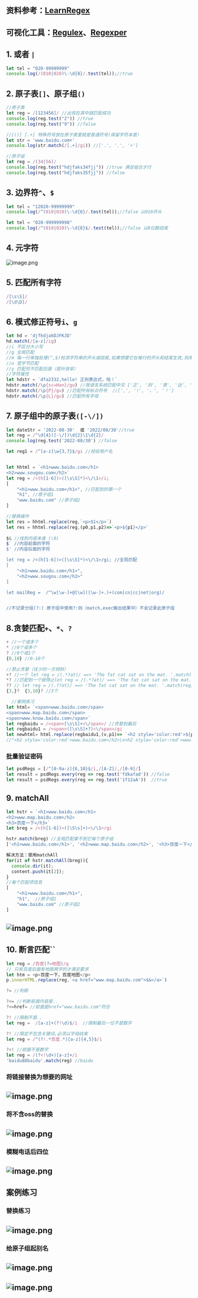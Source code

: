## 资料参考：[LearnRegex](https://github.com/ziishaned/learn-regex/blob/master/translations/README-cn.md)
## 可视化工具：[Regulex](https://jex.im/regulex/#!flags=&re=)、[Regexper](https://regexper.com/)
## 1. 或者 `|`
```javascript
let tel = "020-99999999"
console.log(/(010|020)\-\d{8}/.test(tel));//true
```

## 2. 原子表`[]`、原子组`()`
```javascript
//原子表
let reg = /[123456]/ //出现在其中就匹配成功
console.log(reg.test("2")) //true
console.log(reg.test("9")) //false

//[()] [.+] 特殊符号放在原子表里就是普通符号(保留字符本意）
let str = 'www.baidu.com+'
console.log(str.match(/[.+]/gi)) //['.', '.', '+']

//原子组
let reg = /(34|56)/
console.log(reg.test("hdjfaks34fjj")) //true 满足组合才行
console.log(reg.test("hdjfaks35fjj")) //false
```
## 3. 边界符`^`、`$` 
```javascript
let tel = "12020-99999999"
console.log(/^(010|020)\-\d{8}/.test(tel));//false 以010开头

let tel = "020-999999998"
console.log(/^(010|020)\-\d{8}$/.test(tel));//false 以8位数结尾
```
## 4. 元字符
![image.png](https://zerdocs.oss-cn-shanghai.aliyuncs.com/febasis/202302032157146.png)
## 5. 匹配所有字符
```javascript
/[\s\S]/  
/[\d\D]/ 
```
## 6. 模式修正符号`i`、`g`
```javascript
let hd = 'djfkdjakDJFKJD'
hd.match(/[a-z]/ig)
//i 不区分大小写
//g 全局匹配
//m 每一行单独处理(^,$)检测字符串的开头或结尾,如果想要它在每行的开头和结尾生效,则用m
//u 宽字节匹配
//y 匹配完不匹配后面（提升效率）
//字符属性
let hdstr = `dfa2332,hello! 正则表达式，哈！`
hdstr.match(/\p{sc=Han}/gu) //按语言系统匹配中文 ['正', '则', '表', '达', '式',  '哈']
hdstr.match(/\p{P}/gu) //匹配所有标点符号  //[',', '!', '，', '！']
hdstr.match(/\p{L}/gu) //匹配所有字母

```
## 7. 原子组中的原子表`([-\/])`
```javascript
let dateStr = '2022-08-30'  或 '2022/08/30'//true 
let reg = /^\d{4}([-\/])\d{2}\1\d{2}/
console.log(reg.test('2022-08/30') //false

let reg1 = /^[a-z]\w{3,7}$/gi //校验用户名


let hhtml = `<h1>www.baidu.com</h1>
<h2>www.sougou.com</h2>`
let reg = /<(h[1-6])>([\s\S]*)<\/\1>/i;
[
    "<h1>www.baidu.com</h1>", //匹配到的第一个
    "h1", //原子组1   
    "www.baidu.com" //原子组2
]

//替换操作
let res = hhtml.replace(reg,`<p>$1</p>`)
let res = hhtml.replace(reg,(p0,p1,p2)=>`<p>${p1}</p>`
                        
$& //找到内容本身 (\0)
$` //内容前面的字符
$' //内容后面的字符

let reg = /<(h[1-6])>([\s\S]*)<\/\1>/gi; //全局匹配
[
    "<h1>www.baidu.com</h1>",
    "<h2>www.sougou.com</h2>"
]

let mailReg =  /^\w[\w-]+@[\w]([\w-]+.)+(com|cn|cc|net|org)/


//不记录分组(?:) 原子组中使用?:则（match,exec输出结果中）不会记录此原子组

```

## 8.贪婪匹配`+`、`*`、`?`
```javascript
+ //一个或多个
* //0个或多个
? //0个或1个
{0,10} //0-10个

//禁止贪婪（往少的一方倾斜）
+? //一个 let reg = /(.*?at)/ ==> 'The fat cat sat on the mat. '.match(reg) ['The fat']
*? //匹配到一个就停止let reg = /(.*?at)/ ==> 'The fat cat sat on the mat. '.match(reg) ['The fat']
?? // let reg = /(.??at)/ ==> 'The fat cat sat on the mat. '.match(reg) ['fat']
{3,}?  {3,10}? //3个

  //案例练习
let html= `<span>www.baidu.com</span>
<span>www.map.baidu.com</span>
<span>www.know.baidu.com</span>`
let regbaidu = /<span>[\s\S]+<\/span>/ //贪婪到最后
let regbaidu1 = /<span>([\s\S]+?)<\/span>/gi
let newhtml= html.replace(regbaidu1,(v,p1)=> `<h2 style='color:red'>${p1}</h2>`)
//"<h2 style='color:red'>www.baidu.com</h2>\n<h2 style='color:red'>www.map.baidu.com</h2>\n<h2 style='color:red'>www.know.baidu.com</h2>"
```
### 批量验证密码
```javascript
let psdRegs = [/^[0-9a-z]{6,10}$/i,/[A-Z]/,/[0-9]/]
let result = psdRegs.every(reg => reg.test('fdkafad')) //false
let result = psdRegs.every(reg => reg.test('1f12aA'))  //true
```
## 9. matchAll
```javascript
let hstr = `<h1>www.baidu.com</h1>
<h2>www.map.baidu.com</h2>
<h3>百度一下</h3>`
let breg = /<(h[1-6])>([\S\s]+)<\/\1>/gi

hstr.match(breg) //全局匹配拿不到它每个原子组
['<h1>www.baidu.com</h1>', '<h2>www.map.baidu.com</h2>', '<h3>百度一下</h3>']

解决方法：使用matchAll
for(it of hstr.matchAll(breg)){ 
  console.dir(it);
  content.push(it[2]);
}
//每个匹配项信息
[
    "<h1>www.baidu.com</h1>",
    "h1",  //原子组1
    "www.baidu.com" //原子组2
]
```

## ![image.png](https://zerdocs.oss-cn-shanghai.aliyuncs.com/febasis/202302032155273.png)
## 10. 断言匹配``
```javascript
let reg = /百度(?=地图)/g
// 只有百度后面有地图两字的才满足要求
let htm = <p>百度一下，百度地图</p>
p.innerHTML.replace(reg,`<a href="www.map.baidu.com">$&</a>`)

?= //判断 

?<= //判断前面内容是..
?<=href= //前面是href="www.baidu.com"符合

?! //限制不是..
let reg =  /[a-z]+(?!\d)$/i  //限制最后一位不是数字

?! //限定不包含关键词,必须以字母结束
let reg = /^(?!.*百度.*)[a-z]{4,5}$/i

?<! //前面不是数字 
let reg = /(?<!\d+)[a-z]+/i
'baidu88baidu'.match(reg) //baidu
```
### 将链接替换为想要的网址
## ![image.png](https://zerdocs.oss-cn-shanghai.aliyuncs.com/febasis/202302032155274.png)
### 将不含oss的替换
## ![image.png](https://zerdocs.oss-cn-shanghai.aliyuncs.com/febasis/202302032155275.png)
### 模糊电话后四位
## ![image.png](https://zerdocs.oss-cn-shanghai.aliyuncs.com/febasis/202302032155277.png)

## 案例练习
### 替换练习
## ![image.png](https://zerdocs.oss-cn-shanghai.aliyuncs.com/febasis/202302032155279.png)
### 给原子组起别名
## ![image.png](./img/image5.png)
## ![image.png](https://zerdocs.oss-cn-shanghai.aliyuncs.com/febasis/202302032155280.png)
